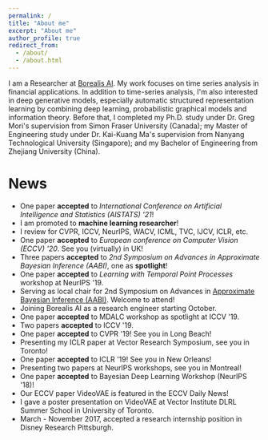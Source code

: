```yaml
---
permalink: /
title: "About me"
excerpt: "About me"
author_profile: true
redirect_from:
  - /about/
  - /about.html
---
```


I am a Researcher at [Borealis AI](https://www.borealisai.com/en/). My work focuses on time series analysis in financial applications.
In addition to time-series analysis, I'm also interested in deep generative models, especially automatic structured representation learning by combining deep learning, probabilistic graphical models and information theory. Before that, I completed my Ph.D. study under Dr. Greg Mori's supervision from Simon Fraser University (Canada); my Master of Engineering study under Dr. Kai-Kuang Ma's supervision from Nanyang Technological University (Singapore); and my Bachelor of Engineering from Zhejiang University (China).



# News
* One paper **accepted** to *International Conference on Artificial Intelligence and Statistics (AISTATS) '21*!
* I am promoted to **machine learning researcher**!
* I review for CVPR, ICCV, NeurIPS, WACV, ICML, TVC, IJCV, ICLR, etc.
* One paper **accepted** to *European conference on Computer Vision (ECCV) '20*. See you (virtually) in UK!
* Three papers **accepted** to *2nd Symposium on Advances in Approximate Bayesian Inference (AABI)*, one as **spotlight**!
* One paper **accepted** to *Learning with Temporal Point Processes* workshop at NeurIPS '19. 
* Serving as local chair for 2nd Symposium on Advances in [Approximate Bayesian Inference (AABI)](http://approximateinference.org). Welcome to attend!
* Joining Borealis AI as a research engineer starting October.
* One paper **accepted** to MDALC workshop as spotlight at ICCV '19.
* Two papers **accepted** to ICCV '19.
* One paper **accepted** to CVPR '19! See you in Long Beach!
* Presenting my ICLR paper at Vector Research Symposium, see you in Toronto!
* One paper **accepted** to ICLR '19! See you in New Orleans!
* Presenting two papers at NeurIPS workshops, see you in Montreal!
* One paper **accepted** to Bayesian Deep Learning Workshop (NeurIPS '18)!
* Our ECCV paper VideoVAE  is featured in the ECCV Daily News!
* I gave a poster presentation on VideoVAE at Vector Institute DLRL Summer School in University of Toronto.
* March - November 2017, accepted a research internship position in Disney Research Pittsburgh.
